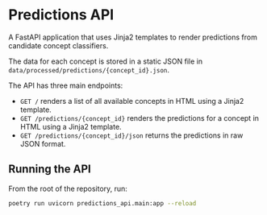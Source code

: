 # Predictions API

A FastAPI application that uses Jinja2 templates to render predictions from candidate concept classifiers.

The data for each concept is stored in a static JSON file in `data/processed/predictions/{concept_id}.json`.

The API has three main endpoints:

- `GET /` renders a list of all available concepts in HTML using a Jinja2 template.
- `GET /predictions/{concept_id}` renders the predictions for a concept in HTML using a Jinja2 template.
- `GET /predictions/{concept_id}/json` returns the predictions in raw JSON format.

## Running the API

From the root of the repository, run:

```bash
poetry run uvicorn predictions_api.main:app --reload
```
